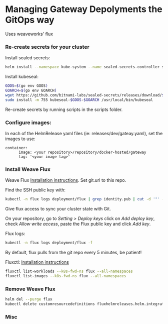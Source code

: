 # Managing Gateway Depolyments the GitOps way

Uses weaveworks' flux

### Re-create secrets for your cluster

Install sealed secrets:
```bash
helm install --namespace kube-system --name sealed-secrets-controller stable/sealed-secrets

```

Install kubeseal:
```bash
GOOS=$(go env GOOS)
GOARCH=$(go env GOARCH)
wget https://github.com/bitnami-labs/sealed-secrets/releases/download/$release/kubeseal-$GOOS-$GOARCH
sudo install -m 755 kubeseal-$GOOS-$GOARCH /usr/local/bin/kubeseal

```

Re-create secrets by running scripts in the scripts folder.

### Configure images:
In each of the HelmRelease yaml files (ie: releases/dev/gateay.yaml), set the images to use:
```helmyaml
container:
      image: <your repository>/repository/docker-hosted/gateway
      tag: '<your image tag>'
```

### Install Weave Flux

Weave Flux [Installation instructions](https://github.com/weaveworks/flux/blob/master/chart/flux/README.md#to-install-flux-with-the-helm-operator). Set git.url to this repo.


Find the SSH public key with:

```bash
kubectl -n flux logs deployment/flux | grep identity.pub | cut -d '"' -f2
```

Give flux access to sync your cluster state with Git.

On your repository, go to _Setting > Deploy keys_ click on _Add deploy key_, check 
_Allow write access_, paste the Flux public key and click _Add key_.

Flux logs:
```bash
kubectl -n flux logs deployment/flux -f
```

By default, flux pulls from the git repo every 5 minutes, be patient!

Fluxctl: [Installation instructions](https://github.com/weaveworks/flux/blob/master/site/fluxctl.md)

```bash
fluxctl list-workloads --k8s-fwd-ns flux --all-namespaces
fluxctl list-images --k8s-fwd-ns flux --all-namespaces
```

### Remove Weave Flux
```bash
helm del --purge flux
kubectl delete customresourcedefinitions fluxhelmreleases.helm.integrations.flux.weave.works helmreleases.flux.weave.works
```

### Misc

